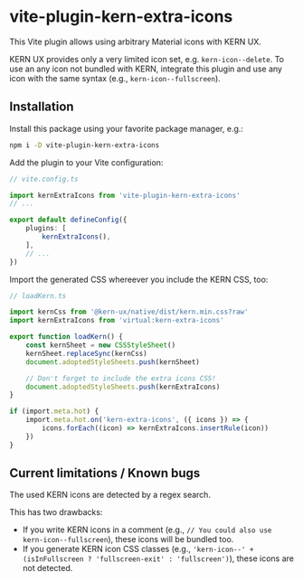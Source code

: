 # vite-plugin-kern-extra-icons

This Vite plugin allows using arbitrary Material icons with KERN UX.

KERN UX provides only a very limited icon set, e.g. `kern-icon--delete`.
To use an any icon not bundled with KERN, integrate this plugin and use any icon with the same syntax (e.g., `kern-icon--fullscreen`).

## Installation

Install this package using your favorite package manager, e.g.:
```bash
npm i -D vite-plugin-kern-extra-icons
```

Add the plugin to your Vite configuration:
```typescript
// vite.config.ts

import kernExtraIcons from 'vite-plugin-kern-extra-icons'
// ...

export default defineConfig({
	plugins: [
		kernExtraIcons(),
	],
	// ...
})
```

Import the generated CSS whereever you include the KERN CSS, too:
```typescript
// loadKern.ts

import kernCss from '@kern-ux/native/dist/kern.min.css?raw'
import kernExtraIcons from 'virtual:kern-extra-icons'

export function loadKern() {
	const kernSheet = new CSSStyleSheet()
	kernSheet.replaceSync(kernCss)
	document.adoptedStyleSheets.push(kernSheet)

	// Don't forget to include the extra icons CSS!
	document.adoptedStyleSheets.push(kernExtraIcons)
}

if (import.meta.hot) {
	import.meta.hot.on('kern-extra-icons', ({ icons }) => {
		icons.forEach((icon) => kernExtraIcons.insertRule(icon))
	})
}
```

## Current limitations / Known bugs
The used KERN icons are detected by a regex search.

This has two drawbacks:
 - If you write KERN icons in a comment (e.g., `// You could also use kern-icon--fullscreen`), these icons will be bundled too.
 - If you generate KERN icon CSS classes (e.g., `'kern-icon--' + (isInFullscreen ? 'fullscreen-exit' : 'fullscreen')`), these icons are not detected.